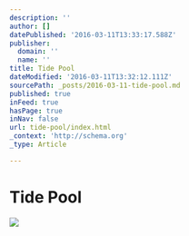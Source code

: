 ```yaml
---
description: ''
author: []
datePublished: '2016-03-11T13:33:17.588Z'
publisher:
  domain: ''
  name: ''
title: Tide Pool
dateModified: '2016-03-11T13:32:12.111Z'
sourcePath: _posts/2016-03-11-tide-pool.md
published: true
inFeed: true
hasPage: true
inNav: false
url: tide-pool/index.html
_context: 'http://schema.org'
_type: Article

---
```

# Tide Pool
![](https://the-grid-user-content.s3-us-west-2.amazonaws.com/2bf8c779-7734-41ab-97c9-e69f51a6e832.png)